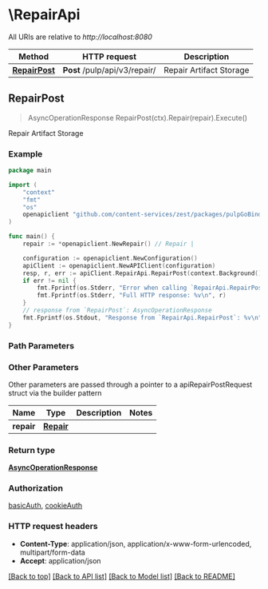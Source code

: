 # \RepairApi

All URIs are relative to *http://localhost:8080*

Method | HTTP request | Description
------------- | ------------- | -------------
[**RepairPost**](RepairApi.md#RepairPost) | **Post** /pulp/api/v3/repair/ | Repair Artifact Storage



## RepairPost

> AsyncOperationResponse RepairPost(ctx).Repair(repair).Execute()

Repair Artifact Storage



### Example

```go
package main

import (
    "context"
    "fmt"
    "os"
    openapiclient "github.com/content-services/zest/packages/pulpGoBinding"
)

func main() {
    repair := *openapiclient.NewRepair() // Repair | 

    configuration := openapiclient.NewConfiguration()
    apiClient := openapiclient.NewAPIClient(configuration)
    resp, r, err := apiClient.RepairApi.RepairPost(context.Background()).Repair(repair).Execute()
    if err != nil {
        fmt.Fprintf(os.Stderr, "Error when calling `RepairApi.RepairPost``: %v\n", err)
        fmt.Fprintf(os.Stderr, "Full HTTP response: %v\n", r)
    }
    // response from `RepairPost`: AsyncOperationResponse
    fmt.Fprintf(os.Stdout, "Response from `RepairApi.RepairPost`: %v\n", resp)
}
```

### Path Parameters



### Other Parameters

Other parameters are passed through a pointer to a apiRepairPostRequest struct via the builder pattern


Name | Type | Description  | Notes
------------- | ------------- | ------------- | -------------
 **repair** | [**Repair**](Repair.md) |  | 

### Return type

[**AsyncOperationResponse**](AsyncOperationResponse.md)

### Authorization

[basicAuth](../README.md#basicAuth), [cookieAuth](../README.md#cookieAuth)

### HTTP request headers

- **Content-Type**: application/json, application/x-www-form-urlencoded, multipart/form-data
- **Accept**: application/json

[[Back to top]](#) [[Back to API list]](../README.md#documentation-for-api-endpoints)
[[Back to Model list]](../README.md#documentation-for-models)
[[Back to README]](../README.md)

